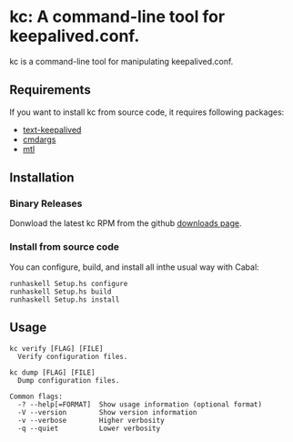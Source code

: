 kc: A command-line tool for keepalived.conf.
==================

kc is a command-line tool for manipulating keepalived.conf.


Requirements
------------------
If you want to install kc from source code, it requires following packages:

- [text-keepalived](http://github.com/maoe/kc)
- [cmdargs](http://hackage.haskell.org/package/cmdargs)
- [mtl](http://hackage.haskell.org/package/mtl)


Installation
------------------
### Binary Releases
Donwload the latest kc RPM from the github [downloads page](http://github.com/maoe/kc/downloads).

### Install from source code
You can configure, build, and install all inthe usual way with Cabal:

    runhaskell Setup.hs configure
    runhaskell Setup.hs build
    runhaskell Setup.hs install


Usage
------------------
    kc verify [FLAG] [FILE]
      Verify configuration files.

    kc dump [FLAG] [FILE]
      Dump configuration files.

    Common flags:
      -? --help[=FORMAT]  Show usage information (optional format)
      -V --version        Show version information
      -v --verbose        Higher verbosity
      -q --quiet          Lower verbosity


[1]: http://hackage.haskell.org/

